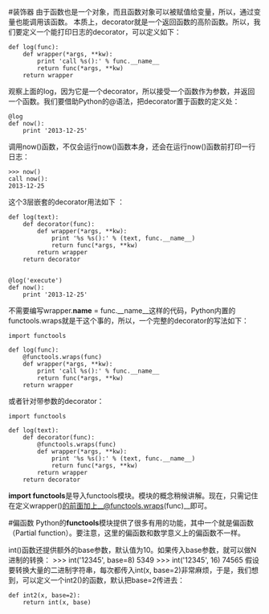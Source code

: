 #装饰器
由于函数也是一个对象，而且函数对象可以被赋值给变量，所以，通过变量也能调用该函数。
本质上，decorator就是一个返回函数的高阶函数。所以，我们要定义一个能打印日志的decorator，可以定义如下：

	def log(func):
    	def wrapper(*args, **kw):
        	print 'call %s():' % func.__name__
        	return func(*args, **kw)
    	return wrapper
观察上面的log，因为它是一个decorator，所以接受一个函数作为参数，并返回一个函数。我们要借助Python的@语法，把decorator置于函数的定义处：

	@log
	def now():
    	print '2013-12-25'
调用now()函数，不仅会运行now()函数本身，还会在运行now()函数前打印一行日志：

    >>> now()
    call now():
    2013-12-25
这个3层嵌套的decorator用法如下 ：

    def log(text):
        def decorator(func):
            def wrapper(*args, **kw):
                print '%s %s():' % (text, func.__name__)
                return func(*args, **kw)
            return wrapper
        return decorator


    @log('execute')
    def now():
        print '2013-12-25'
        
不需要编写wrapper.__name__ = func.__name__这样的代码，Python内置的functools.wraps就是干这个事的，所以，一个完整的decorator的写法如下：

    import functools

    def log(func):
        @functools.wraps(func)
        def wrapper(*args, **kw):
            print 'call %s():' % func.__name__
            return func(*args, **kw)
        return wrapper
或者针对带参数的decorator：

    import functools

    def log(text):
        def decorator(func):
            @functools.wraps(func)
            def wrapper(*args, **kw):
                print '%s %s():' % (text, func.__name__)
                return func(*args, **kw)
            return wrapper
        return decorator
**import functools**是导入functools模块。模块的概念稍候讲解。现在，只需记住在定义wrapper()的前面加上__@functools.wraps(func)__即可。

#偏函数
Python的**functools**模块提供了很多有用的功能，其中一个就是偏函数（Partial function）。要注意，这里的偏函数和数学意义上的偏函数不一样。

int()函数还提供额外的base参数，默认值为10。如果传入base参数，就可以做N进制的转换：
    >>> int('12345', base=8)
    5349
    >>> int('12345', 16)
    74565
假设要转换大量的二进制字符串，每次都传入int(x, base=2)非常麻烦，于是，我们想到，可以定义一个int2()的函数，默认把base=2传进去：

    def int2(x, base=2):
        return int(x, base)
        